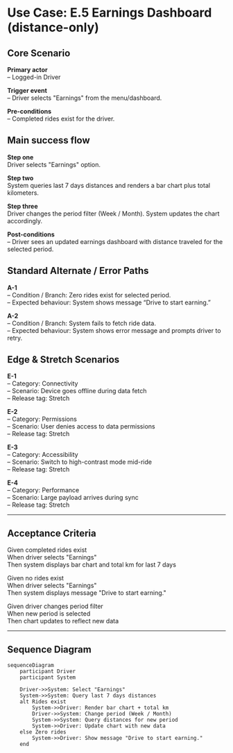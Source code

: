 # Use Case: E.5 Earnings Dashboard (distance-only) <MVP>

## Core Scenario

**Primary actor**  
– Logged-in Driver

**Trigger event**  
– Driver selects "Earnings" from the menu/dashboard.

**Pre-conditions**  
– Completed rides exist for the driver.

## Main success flow

**Step one**  
Driver selects "Earnings" option.

**Step two**  
System queries last 7 days distances and renders a bar chart plus total kilometers.

**Step three**  
Driver changes the period filter (Week / Month). System updates the chart accordingly.

**Post-conditions**  
– Driver sees an updated earnings dashboard with distance traveled for the selected period.

## Standard Alternate / Error Paths

**A-1**  
– Condition / Branch: Zero rides exist for selected period.  
– Expected behaviour: System shows message “Drive to start earning.”

**A-2**  
– Condition / Branch: System fails to fetch ride data.  
– Expected behaviour: System shows error message and prompts driver to retry.

## Edge & Stretch Scenarios

**E-1**  
– Category: Connectivity  
– Scenario: Device goes offline during data fetch  
– Release tag: Stretch

**E-2**  
– Category: Permissions  
– Scenario: User denies access to data permissions  
– Release tag: Stretch

**E-3**  
– Category: Accessibility  
– Scenario: Switch to high-contrast mode mid-ride  
– Release tag: Stretch

**E-4**  
– Category: Performance  
– Scenario: Large payload arrives during sync  
– Release tag: Stretch

---

## Acceptance Criteria

Given completed rides exist  
When driver selects "Earnings"  
Then system displays bar chart and total km for last 7 days

Given no rides exist  
When driver selects "Earnings"  
Then system displays message "Drive to start earning."

Given driver changes period filter  
When new period is selected  
Then chart updates to reflect new data

---

## Sequence Diagram

```mermaid
sequenceDiagram
    participant Driver
    participant System

    Driver->>System: Select "Earnings"
    System->>System: Query last 7 days distances
    alt Rides exist
        System->>Driver: Render bar chart + total km
        Driver->>System: Change period (Week / Month)
        System->>System: Query distances for new period
        System->>Driver: Update chart with new data
    else Zero rides
        System->>Driver: Show message "Drive to start earning."
    end
